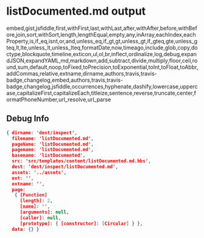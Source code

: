 # listDocumented.md output

embed,gist,jsfiddle,first,withFirst,last,withLast,after,withAfter,before,withBefore,join,sort,withSort,length,lengthEqual,empty,any,inArray,eachIndex,eachProperty,is,if_eq,isnt,or,and,unless_eq,if_gt,gt,unless_gt,if_gteq,gte,unless_gteq,lt,lte,unless_lt,unless_lteq,formatDate,now,timeago,include,glob,copy,doctype,blockquote,timeline,exticon,ul,ol,br,inflect,ordinalize,log,debug,expandJSON,expandYAML,md,markdown,add,subtract,divide,multiply,floor,ceil,round,sum,default,noop,toFixed,toPrecision,toExponential,toInt,toFloat,toAbbr,addCommas,relative,extname,dirname,authors,travis,travis-badge,changelog,embed,authors,travis,travis-badge,changelog,jsfiddle,occurrences,hyphenate,dashify,lowercase,uppercase,capitalizeFirst,capitalizeEach,titleize,sentence,reverse,truncate,center,formatPhoneNumber,url_resolve,url_parse


## Debug Info

``` json
{ dirname: 'dest/inspect',
  filename: 'listDocumented.md',
  pageName: 'listDocumented.md',
  pagename: 'listDocumented.md',
  basename: 'listDocumented',
  src: 'src/templates/content/listDocumented.md.hbs',
  dest: 'dest/inspect/listDocumented.md',
  assets: '../assets',
  ext: '',
  extname: '',
  page: 
   { [Function]
     [length]: 2,
     [name]: '',
     [arguments]: null,
     [caller]: null,
     [prototype]: { [constructor]: [Circular] } },
  data: {} }
```

